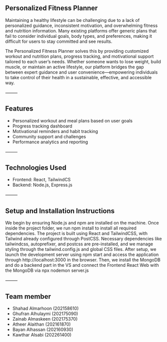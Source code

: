 ## Personalized Fitness Planner

Maintaining a healthy lifestyle can be challenging due to a lack of personalized guidance, inconsistent motivation, and overwhelming fitness and nutrition information. Many existing platforms offer generic plans that fail to consider individual goals, body types, and preferences, making it difficult for users to stay committed and see results.

The Personalized Fitness Planner solves this by providing customized workout and nutrition plans, progress tracking, and motivational support tailored to each user’s needs. Whether someone wants to lose weight, build muscle, or maintain an active lifestyle, our platform bridges the gap between expert guidance and user convenience—empowering individuals to take control of their health in a sustainable, effective, and accessible way.

⸻

## Features
 - Personalized workout and meal plans based on user goals
 - Progress tracking dashboard
 - Motivational reminders and habit tracking
 - Community support and challenges
 - Performance analytics and reporting

⸻

## Technologies Used
 - Frontend: React, TailwindCS
 - Backend: Node.js, Express.js
   
 ⸻
 ## Setup and Installation Instructions

We begin by ensuring Node.js and npm are installed on the machine. Once inside the project folder, we run npm install to install all required dependencies. The project is built using React and TailwindCSS, with Tailwind already configured through PostCSS. Necessary dependencies like tailwindcss, autoprefixer, and postcss are pre-installed, and we manage styling through the tailwind.config.js and global CSS files. After setup, we launch the development server using npm start and access the application through http://localhost:3000 in the browser.
Then, we install the MongoDB and do a backend part in the VS and connect the Frontend React Web with the MongoDB via npx nodemon server.js

⸻
## Team member
- Shahad Almarhoon (202158610)
- Ghufran Alhulaymi (202175090)
- Zainab Almaskeen (202175370)
- Atheer Alaithan (202161870)
- Bayan Alhassan (202160930)
- Kawthar Alsabi (202261400)
 
